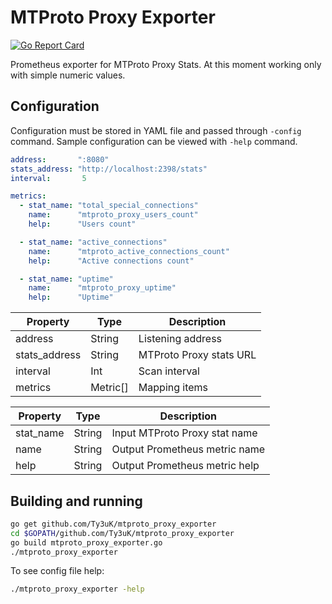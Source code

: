 # MTProto Proxy Exporter

[![Go Report Card](https://goreportcard.com/badge/github.com/Ty3uK/mtproto_proxy_exporter)](https://goreportcard.com/report/github.com/Ty3uK/mtproto_proxy_exporter)

Prometheus exporter for MTProto Proxy Stats. At this moment working only with simple numeric values.

## Configuration

Configuration must be stored in YAML file and passed through `-config` command.
Sample configuration can be viewed with `-help` command.

```yaml
address:       ":8080"
stats_address: "http://localhost:2398/stats"
interval:       5

metrics:
  - stat_name: "total_special_connections"
    name:      "mtproto_proxy_users_count"
    help:      "Users count"

  - stat_name: "active_connections"
    name:      "mtproto_active_connections_count"
    help:      "Active connections count"

  - stat_name: "uptime"
    name:      "mtproto_proxy_uptime"
    help:      "Uptime"
```

| Property      | Type     | Description             |
|---------------|----------|-------------------------|
| address       | String   | Listening address       |
| stats_address | String   | MTProto Proxy stats URL |
| interval      | Int      | Scan interval           |
| metrics       | Metric[] | Mapping items           |

| Property  | Type   | Description                   |
|-----------|--------|-------------------------------|
| stat_name | String | Input MTProto Proxy stat name |
| name      | String | Output Prometheus metric name |
| help      | String | Output Prometheus metric help |

## Building and running

```sh
go get github.com/Ty3uK/mtproto_proxy_exporter
cd $GOPATH/github.com/Ty3uK/mtproto_proxy_exporter
go build mtproto_proxy_exporter.go
./mtproto_proxy_exporter
```

To see config file help:

```sh
./mtproto_proxy_exporter -help
```
